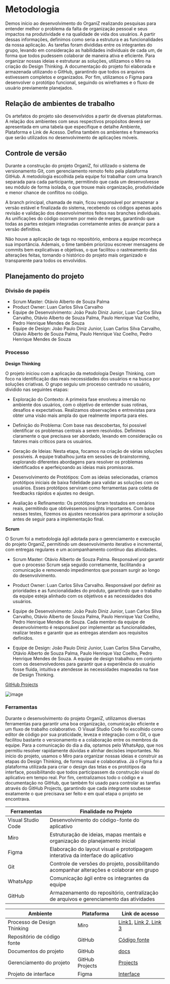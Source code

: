 
# Metodologia

Demos início ao desenvolvimento do OrganiZ realizando pesquisas para entender melhor o problema da falta de organização pessoal e seus impactos na produtividade e na qualidade de vida dos usuários. A partir dessas informações, definimos como seria a estrutura e as funcionalidades da nossa aplicação. As tarefas foram divididas entre os integrantes do grupo, levando em consideração as habilidades individuais de cada um, de forma que todos pudessem colaborar de maneira ativa e eficiente. Para organizar nossas ideias e estruturar as soluções, utilizamos o Miro na criação do Design Thinking. A documentação do projeto foi elaborada e armazenada utilizando o GitHub, garantindo que todos os arquivos estivessem completos e organizados. Por fim, utilizamos o Figma para desenvolver o protótipo funcional, seguindo os wireframes e o fluxo de usuário previamente planejados.

## Relação de ambientes de trabalho

Os artefatos do projeto são desenvolvidos a partir de diversas plataformas. A relação dos ambientes com seus respectivos propósitos deverá ser apresentada em uma tabela que especifique e detalhe Ambiente, Plataforma e Link de Acesso. Defina também os ambientes e frameworks que serão utilizados no desenvolvimento de aplicações móveis.

## Controle de versão

Durante a construção do projeto OrganiZ, foi utilizado o sistema de versionamento Git, com gerenciamento remoto feito pela plataforma GitHub. A metodologia escolhida pela equipe foi trabalhar com uma branch separada para cada participante, permitindo que cada um desenvolvesse seu módulo de forma isolada, o que trouxe mais organização, produtividade e menor chance de conflitos no código.

A branch principal, chamada de main, ficou responsável por armazenar a versão estável e finalizada do sistema, recebendo os códigos apenas após revisão e validação dos desenvolvimentos feitos nas branches individuais. As unificações do código ocorrem por meio de merges, garantindo que todas as partes estejam integradas corretamente antes de avançar para a versão definitiva.

Não houve a aplicação de tags no repositório, embora a equipe reconheça sua importância. Ademais, o time também priorizou escrever mensagens de commits bem explicativas e objetivas, o que facilitou o rastreamento das alterações feitas, tornando o histórico do projeto mais organizado e transparente para todos os envolvidos.

## Planejamento do projeto

###  Divisão de papéis


- Scrum Master: Otávio Alberto de Souza Palma
- Product Owner: Luan Carlos Silva Carvalho
- Equipe de Desenvolvimento: João Paulo Diniz Junior, Luan Carlos Silva Carvalho, Otávio Alberto de Souza Palma, Paulo Henrique Vaz Coelho, Pedro Henrique Mendes de Souza
- Equipe de Design: João Paulo Diniz Junior, Luan Carlos Silva Carvalho, Otávio Alberto de Souza Palma, Paulo Henrique Vaz Coelho, Pedro Henrique Mendes de Souza


### Processo



**Design Thinking**

O projeto iniciou com a aplicação da metodologia Design Thinking, com foco na identificação das reais necessidades dos usuários e na busca por soluções criativas. O grupo seguiu um processo centrado no usuário, dividido nas seguintes etapas:

- Exploração do Contexto: A primeira fase envolveu a imersão no ambiente dos usuários, com o objetivo de entender suas rotinas, desafios e expectativas. Realizamos observações e entrevistas para obter uma visão mais ampla do que realmente importa para eles.

- Definição do Problema: Com base nas descobertas, foi possível identificar os problemas centrais a serem resolvidos. Definimos claramente o que precisava ser abordado, levando em consideração os fatores mais críticos para os usuários.

- Geração de Ideias: Nesta etapa, focamos na criação de várias soluções possíveis. A equipe trabalhou junta em sessões de brainstorming, explorando diferentes abordagens para resolver os problemas identificados e aperfeiçoando as ideias mais promissoras.

- Desenvolvimento de Protótipos: Com as ideias selecionadas, criamos protótipos iniciais de baixa fidelidade para validar as soluções com os usuários. Esses protótipos serviram como ferramentas para coleta de feedbacks rápidos e ajustes no design.

- Avaliação e Refinamento: Os protótipos foram testados em cenários reais, permitindo que obtivéssemos insights importantes. Com base nesses testes, fizemos os ajustes necessários para aprimorar a solução antes de seguir para a implementação final.

**Scrum**

O Scrum foi a metodologia ágil adotada para o gerenciamento e execução do projeto OrganiZ, permitindo um desenvolvimento iterativo e incremental, com entregas regulares e um acompanhamento contínuo das atividades.

- Scrum Master: Otávio Alberto de Souza Palma. Responsável por garantir que o processo Scrum seja seguido corretamente, facilitando a comunicação e removendo impedimentos que possam surgir ao longo do desenvolvimento.

- Product Owner: Luan Carlos Silva Carvalho. Responsável por definir as prioridades e as funcionalidades do produto, garantindo que o trabalho da equipe esteja alinhado com os objetivos e as necessidades dos usuários.

- Equipe de Desenvolvimento: João Paulo Diniz Junior, Luan Carlos Silva Carvalho, Otávio Alberto de Souza Palma, Paulo Henrique Vaz Coelho, Pedro Henrique Mendes de Souza. Cada membro da equipe de desenvolvimento é responsável por implementar as funcionalidades, realizar testes e garantir que as entregas atendam aos requisitos definidos.

- Equipe de Design: João Paulo Diniz Junior, Luan Carlos Silva Carvalho, Otávio Alberto de Souza Palma, Paulo Henrique Vaz Coelho, Pedro Henrique Mendes de Souza. A equipe de design trabalhou em conjunto com os desenvolvedores para garantir que a experiência do usuário fosse fluida, intuitiva e atendesse às necessidades mapeadas na fase de Design Thinking.

[GitHub Projects](https://github.com/orgs/ICEI-PUC-Minas-PBE-ADS-SI/projects/53)

![image](https://github.com/user-attachments/assets/591cd633-8986-48a8-8f64-255303c84621)

 

### Ferramentas


Durante o desenvolvimento do projeto OrganiZ, utilizamos diversas ferramentas para garantir uma boa organização, comunicação eficiente e um fluxo de trabalho colaborativo. O Visual Studio Code foi escolhido como editor de código por sua praticidade, leveza e integração com o Git, o que facilitou bastante o versionamento e a colaboração entre os membros da equipe. Para a comunicação do dia a dia, optamos pelo WhatsApp, que nos permitiu resolver rapidamente dúvidas e alinhar decisões importantes. No início do projeto, usamos o Miro para organizar nossas ideias e construir as etapas do Design Thinking, de forma visual e colaborativa. Já o Figma foi a plataforma utilizada para criar o design das telas e os protótipos da interface, possibilitando que todos participassem da construção visual do aplicativo em tempo real. Por fim, centralizamos todo o código e a documentação no GitHub, que também foi usado para controlar as tarefas através do GitHub Projects, garantindo que cada integrante soubesse exatamente o que precisava ser feito e em qual etapa o projeto se encontrava.

| Ferramentas                         | Finalidade no Projeto              | 
|-------------------------------------|------------------------------------|
|Visual Studio Code                   | Desenvolvimento do código-fonte do aplicativo                      |
| Miro                                | Estruturação de ideias, mapas mentais e organização do planejamento inicial                          |
| Figma                               | 	Elaboração do layout visual e prototipagem interativa da interface do aplicativo                             |
| Git                                 | Controle de versões do projeto, possibilitando acompanhar alterações e colaborar em grupo                             |
| WhatsApp                            | Comunicação ágil entre os integrantes da equipe                           |
| GitHub                              | Armazenamento do repositório, centralização de arquivos e gerenciamento das atividades                   |



| Ambiente                            | Plataforma                         | Link de acesso                       |
|-------------------------------------|------------------------------------|--------------------------------------|
| Processo de Design Thinking         | Miro                               |[Link1,](https://miro.com/welcomeonboard/aWdHemoyUDVKK0IzVFFTaXN4VkJ1cmZNczBKTmdMWkF2L1lPMEN3NFB3eDRjWDFPUlc3a3RvK0ZkbE03S01CUnRieUY2SmhxM0FUTnBVYUJoNU9yWGtFa3R2eVE0V3k3S29iU3F1N0c4Y3JuL24vQ2V3UFNJUVFDY21rTHFqTlFBS2NFMDFkcUNFSnM0d3FEN050ekl3PT0hdjE=?share_link_id=225320206557)  [Link 2, ](https://miro.com/welcomeonboard/VEx5NEJhVC9lSU1BMjRLdFF2c0llRGhJWHRhbVpXQzcxYnlUcXArNGpYQjY1WGNLRmUrVXpEVkxEdk5TMjMzZ1IvblBqdzNYeWZnVGdubUlwVEgybFVFa3R2eVE0V3k3S29iU3F1N0c4Y3FyMHRsRm84NFEreVJwWjh3bytOT2pyVmtkMG5hNDA3dVlncnBvRVB2ZXBnPT0hdjE=?share_link_id=877291306634) [Link 3](https://miro.com/welcomeonboard/d0dKdzFtSWp1N0FHNTR0bTF3M3cyMmJTYTRReUNmVnR0T0hnREZKT0ZUMTQ0OTZ4SHkycVhrK25SSUY2eGcvYWNBNmdDU1pVbE80S1RjQVlTc29DVGtFa3R2eVE0V3k3S29iU3F1N0c4Y3Bra3AyZ0FSL2pBYlBlclZaYTl2dEVhWWluRVAxeXRuUUgwWDl3Mk1qRGVRPT0hdjE=?share_link_id=553833636177)        |
| Repositório de código fonte         | GitHub                             | [Código fonte](https://github.com/ICEI-PUC-Minas-PBE-ADS-SI/2025-1-p1-tiaw-organiz)|
| Documentos do projeto               | GitHub                             |[docs](https://github.com/ICEI-PUC-Minas-PBE-ADS-SI/2025-1-p1-tiaw-organiz/tree/main/docs)|
| Gerenciamento do projeto            | GitHub Projects                    |[Projects](https://github.com/orgs/ICEI-PUC-Minas-PBE-ADS-SI/projects/53)|
| Projeto de interface                | Figma                              |[Interface](https://www.figma.com/design/ySIDRrHpAX1edOHvrDIYEr/OrganiZ?node-id=0-1&t=wNr1G4KL92gozb10-1)|
